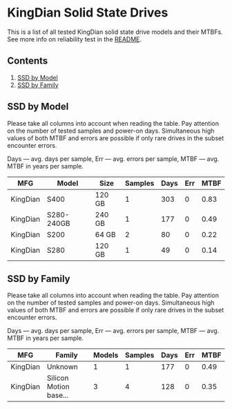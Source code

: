 KingDian Solid State Drives
===========================

This is a list of all tested KingDian solid state drive models and their MTBFs. See
more info on reliability test in the [README](https://github.com/bsdhw/SMART).

Contents
--------

1. [ SSD by Model  ](#ssd-by-model)
2. [ SSD by Family ](#ssd-by-family)

SSD by Model
------------

Please take all columns into account when reading the table. Pay attention on the
number of tested samples and power-on days. Simultaneous high values of both MTBF
and errors are possible if only rare drives in the subset encounter errors.

Days   — avg. days per sample,
Err    — avg. errors per sample,
MTBF   — avg. MTBF in years per sample.

| MFG       | Model              | Size   | Samples | Days  | Err   | MTBF   |
|-----------|--------------------|--------|---------|-------|-------|--------|
| KingDian  | S400               | 120 GB | 1       | 303   | 0     | 0.83   |
| KingDian  | S280-240GB         | 240 GB | 1       | 177   | 0     | 0.49   |
| KingDian  | S200               | 64 GB  | 2       | 80    | 0     | 0.22   |
| KingDian  | S280               | 120 GB | 1       | 49    | 0     | 0.14   |

SSD by Family
-------------

Please take all columns into account when reading the table. Pay attention on the
number of tested samples and power-on days. Simultaneous high values of both MTBF
and errors are possible if only rare drives in the subset encounter errors.

Days   — avg. days per sample,
Err    — avg. errors per sample,
MTBF   — avg. MTBF in years per sample.

| MFG       | Family                 | Models | Samples | Days  | Err   | MTBF   |
|-----------|------------------------|--------|---------|-------|-------|--------|
| KingDian  | Unknown                | 1      | 1       | 177   | 0     | 0.49   |
| KingDian  | Silicon Motion base... | 3      | 4       | 128   | 0     | 0.35   |
